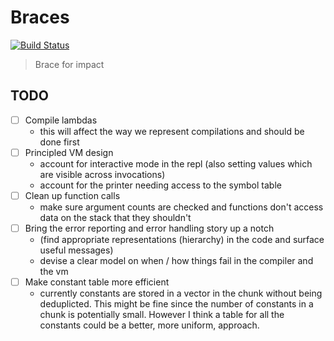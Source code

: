 # Braces

[![Build Status](https://travis-ci.com/certainty/braces.svg?token=4u7ZeAMZynyk9xmAA6Tm&branch=main)](https://travis-ci.com/certainty/braces)


> Brace for impact


## TODO

- [ ] Compile lambdas
    * this will affect the way we represent compilations and should be done first
- [ ] Principled VM design 
    * account for interactive mode in the repl (also setting values which are visible across invocations)
    * account for the printer needing access to the symbol table 
- [ ] Clean up function calls 
    * make sure argument counts are checked and functions don't access data on the stack that they shouldn't
- [ ] Bring the error reporting and error handling story up a notch 
    * (find appropriate representations (hierarchy) in the code and surface useful messages)
    * devise a clear model on when / how things fail in the compiler and the vm
- [ ] Make constant table more efficient
    * currently constants are stored in a vector in the chunk without being deduplicted. This might be fine since the number of constants in a chunk is potentially small.
      However I think a table for all the constants could be a better, more uniform, approach. 

